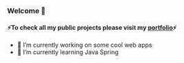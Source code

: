 ### Welcome 👋
#### ⚡To check all my public projects please visit my [portfolio](https://naithcots.ovh/)⚡
- 🔭 I’m currently working on some cool web apps
- 🌱 I’m currently learning Java Spring

<!--
**Naithcots/Naithcots** is a ✨ _special_ ✨ repository because its `README.md` (this file) appears on your GitHub profile.

Here are some ideas to get you started:

- 🔭 I’m currently working on ...
- 🌱 I’m currently learning ...
- 👯 I’m looking to collaborate on ...
- 🤔 I’m looking for help with ...
- 💬 Ask me about ...
- 📫 How to reach me: ...
- 😄 Pronouns: ...
- ⚡ Fun fact: ...
-->
